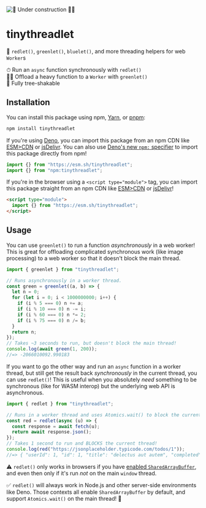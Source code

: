 ![🚧 Under construction 👷‍♂️](https://i.imgur.com/LEP2R3N.png)

# tinythreadlet

🎨 `redlet()`, `greenlet()`, `bluelet()`, and more threading helpers for web
`Worker`s

<div align="center">

</div>

⏱ Run an `async` function synchronously with `redlet()` \
🏃‍♂️ Offload a heavy function to a `Worker` with `greenlet()` \
🌳 Fully tree-shakable

## Installation

You can install this package using npm, [Yarn], or [pnpm]:

```sh
npm install tinythreadlet
```

If you're using [Deno], you can import this package from an npm CDN like
[ESM>CDN] or [jsDelivr]. You can also use [Deno's new `npm:` specifier] to
import this package directly from npm!

```ts
import {} from "https://esm.sh/tinythreadlet";
import {} from "npm:tinythreadlet";
```

If you're in the browser using a `<script type="module">` tag, you can import
this package straight from an npm CDN like [ESM>CDN] or [jsDelivr]!

```html
<script type="module">
  import {} from "https://esm.sh/tinythreadlet";
</script>
```

## Usage

You can use `greenlet()` to run a function _asynchronously_ in a web worker!
This is great for offloading complicated synchronous work (like image
processing) to a web worker so that it doesn't block the main thread.

```js
import { greenlet } from "tinythreadlet";

// Runs asynchronously in a worker thread.
const green = greenlet((a, b) => {
  let n = 0;
  for (let i = 0; i < 1000000000; i++) {
    if (i % 5 === 0) n += a;
    if (i % 10 === 0) n -= i;
    if (i % 60 === 0) n *= 2;
    if (i % 75 === 0) n /= b;
  }
  return n;
});
// Takes ~3 seconds to run, but doesn't block the main thread!
console.log(await green(1, 200));
//=> -2066010092.990183
```

If you want to go the other way and run an `async` function in a worker thread,
but still get the result back _synchronously_ in the current thread, you can use
`redlet()`! This is useful when you absolutely _need_ something to be
synchronous (like for WASM interop) but the underlying web API is asynchronous.

```js
import { redlet } from "tinythreadlet";

// Runs in a worker thread and uses Atomics.wait() to block the current thread.
const red = redlet(async (u) => {
  const response = await fetch(u);
  return await response.json();
});
// Takes 1 second to run and BLOCKS the current thread!
console.log(red("https://jsonplaceholder.typicode.com/todos/1"));
//=> { "userId": 1, "id": 1, "title": "delectus aut autem", "completed": false }
```

⚠️ `redlet()` only works in browsers if you have [enabled `SharedArrayBuffer`],
and even then only if it's run _not_ on the main `window` thread.

✅ `redlet()` will always work in Node.js and other server-side environments
like Deno. Those contexts all enable `SharedArrayBuffer` by default, and support
`Atomics.wait()` on the main thread! 🎉

<!-- prettier-ignore-start -->
[enabled `SharedArrayBuffer`]: https://developer.mozilla.org/en-US/docs/Web/JavaScript/Reference/Global_Objects/SharedArrayBuffer#security_requirements
[Yarn]: https://yarnpkg.com/
[pnpm]: https://pnpm.io/
[Deno]: https://deno.land/
[ESM>CDN]: https://esm.sh/
[jsDelivr]: https://www.jsdelivr.com/esm
[Deno's new `npm:` specifier]: https://deno.com/manual/node/npm_specifiers
<!-- prettier-ignore-end -->
